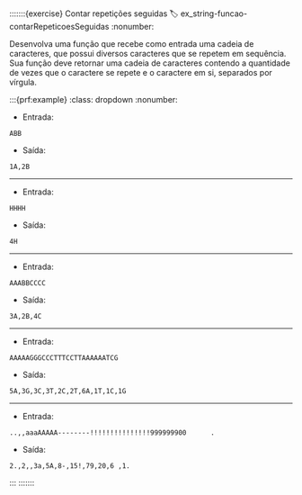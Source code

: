 :::::::{exercise} Contar repetições seguidas
:label: ex_string-funcao-contarRepeticoesSeguidas
:nonumber:

Desenvolva uma função que recebe como entrada uma cadeia de caracteres, que possui diversos caracteres que se repetem em sequência. Sua função deve retornar uma cadeia de caracteres contendo a quantidade de vezes que o caractere se repete e o caractere em si, separados por vírgula.



:::{prf:example}
:class: dropdown
:nonumber:

- Entrada:

```
ABB
```

- Saída:

```
1A,2B
```

---

- Entrada:

```
HHHH
```

- Saída:

```
4H
```

---


- Entrada:

```
AAABBCCCC
```

- Saída:

```
3A,2B,4C
```

---

- Entrada:

```
AAAAAGGGCCCTTTCCTTAAAAAATCG
```

- Saída:

```
5A,3G,3C,3T,2C,2T,6A,1T,1C,1G
```

---

- Entrada:

```
..,,aaaAAAAA--------!!!!!!!!!!!!!!!999999900      .
```

- Saída:

```
2.,2,,3a,5A,8-,15!,79,20,6 ,1.
```

:::
:::::::
